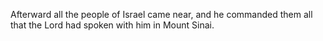 Afterward all the people of Israel came near, and he commanded them all that the Lord had spoken with him in Mount Sinai.
